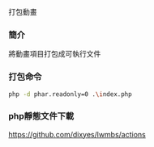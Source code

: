 打包動畫
### 簡介
將動畫項目打包成可執行文件
### 打包命令
```bash 
php -d phar.readonly=0 .\index.php
```

### php靜態文件下載
https://github.com/dixyes/lwmbs/actions


